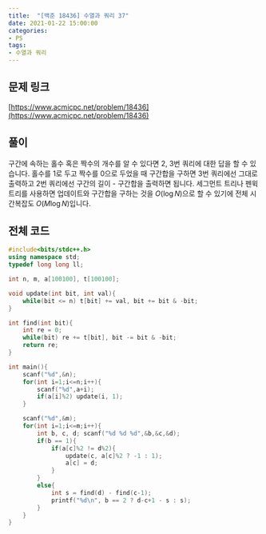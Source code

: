 ```yaml
---
title:  "[백준 18436] 수열과 쿼리 37"
date: 2021-01-22 15:00:00
categories: 
- PS
tags:
- 수열과 쿼리
---
```


## 문제 링크
[https://www.acmicpc.net/problem/18436](https://www.acmicpc.net/problem/18436)

## 풀이

구간에 속하는 홀수 혹은 짝수의 개수를 알 수 있다면 2, 3번 쿼리에 대한 답을 할 수 있습니다. 홀수를 1로 두고 짝수를 0으로 두었을 때 구간합을 구하면 3번 쿼리에선 그대로 출력하고 2번 쿼리에선 구간의 길이 - 구간합을 출력하면 됩니다. 세그먼트 트리나 펜윅 트리를 사용하면 업데이트와 구간합을 구하는 것을 $O(\log N)$으로 할 수 있기에 전체 시간복잡도 $O(M \log N)$입니다.



## 전체 코드

```cpp
#include<bits/stdc++.h>
using namespace std;
typedef long long ll;

int n, m, a[100100], t[100100];

void update(int bit, int val){
    while(bit <= n) t[bit] += val, bit += bit & -bit;
}

int find(int bit){
    int re = 0;
    while(bit) re += t[bit], bit -= bit & -bit;
    return re;
}

int main(){
    scanf("%d",&n);
    for(int i=1;i<=n;i++){
        scanf("%d",a+i);
        if(a[i]%2) update(i, 1);
    }

    scanf("%d",&m);
    for(int i=1;i<=m;i++){
        int b, c, d; scanf("%d %d %d",&b,&c,&d);
        if(b == 1){
            if(a[c]%2 != d%2){
                update(c, a[c]%2 ? -1 : 1);
                a[c] = d;
            }
        }
        else{
            int s = find(d) - find(c-1);
            printf("%d\n", b == 2 ? d-c+1 - s : s);
        }
    }
}
```